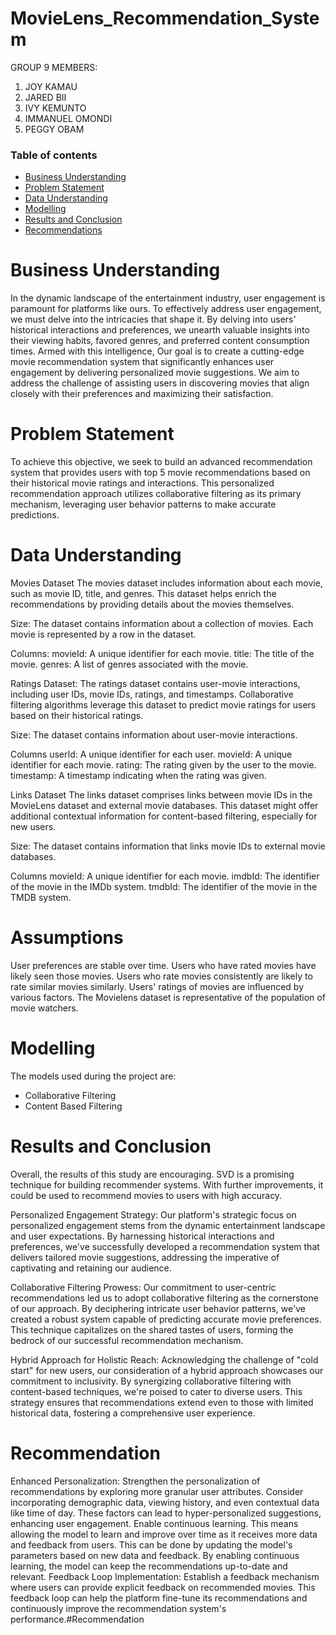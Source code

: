 # MovieLens_Recommendation_System
GROUP 9 MEMBERS:

1. JOY KAMAU
2. JARED BII
3. IVY KEMUNTO
4. IMMANUEL OMONDI
5. PEGGY OBAM

### Table of contents 
 - [Business Understanding](#Business-Understanding)
 - [Problem Statement](Problem-statement)
 - [Data Understanding](#Data-Understanding)
 - [Modelling](#Modelling)
 - [Results and Conclusion](#Results-and-Conclusion)
 - [Recommendations](#Recommendations)

# Business Understanding
In the dynamic landscape of the entertainment industry, user engagement is paramount for platforms like ours. To effectively address user engagement, we must delve into the intricacies that shape it. By delving into users' historical interactions and preferences, we unearth valuable insights into their viewing habits, favored genres, and preferred content consumption times. Armed with this intelligence, 
Our goal is to create a cutting-edge movie recommendation system that significantly enhances user engagement by delivering personalized movie suggestions. We aim to address the challenge of assisting users in discovering movies that align closely with their preferences and maximizing their satisfaction.

# Problem Statement
To achieve this objective, we seek to build an advanced recommendation system that provides users with top 5 movie recommendations based on their historical movie ratings and interactions. This personalized recommendation approach utilizes collaborative filtering as its primary mechanism, leveraging user behavior patterns to make accurate predictions.

# Data Understanding
Movies Dataset
The movies dataset includes information about each movie, such as movie ID, title, and genres. This dataset helps enrich the recommendations by providing details about the movies themselves.

Size: The dataset contains information about a collection of movies. Each movie is represented by a row in the dataset.

Columns:
movieId: A unique identifier for each movie.
title: The title of the movie.
genres: A list of genres associated with the movie.

Ratings Dataset: The ratings dataset contains user-movie interactions, including user IDs, movie IDs, ratings, and timestamps. Collaborative filtering algorithms leverage this dataset to predict movie ratings for users based on their historical ratings.

Size: The dataset contains information about user-movie interactions.

Columns
userId: A unique identifier for each user.
movieId: A unique identifier for each movie.
rating: The rating given by the user to the movie.
timestamp: A timestamp indicating when the rating was given.

Links Dataset
The links dataset comprises links between movie IDs in the MovieLens dataset and external movie databases. This dataset might offer additional contextual information for content-based filtering, especially for new users.

Size: The dataset contains information that links movie IDs to external movie databases.

Columns
movieId: A unique identifier for each movie.
imdbId: The identifier of the movie in the IMDb system.
tmdbId: The identifier of the movie in the TMDB system.

# Assumptions

User preferences are stable over time.
Users who have rated movies have likely seen those movies.
Users who rate movies consistently are likely to rate similar movies similarly.
Users' ratings of movies are influenced by various factors.
The Movielens dataset is representative of the population of movie watchers.

# Modelling
The models used during the project are:
   * Collaborative Filtering
   * Content Based Filtering
     
# Results and Conclusion
Overall, the results of this study are encouraging. SVD is a promising technique for building recommender systems. With further improvements, it could be used to recommend movies to users with high accuracy.

Personalized Engagement Strategy: Our platform's strategic focus on personalized engagement stems from the dynamic entertainment landscape and user expectations. By harnessing historical interactions and preferences, we've successfully developed a recommendation system that delivers tailored movie suggestions, addressing the imperative of captivating and retaining our audience.

Collaborative Filtering Prowess: Our commitment to user-centric recommendations led us to adopt collaborative filtering as the cornerstone of our approach. By deciphering intricate user behavior patterns, we've created a robust system capable of predicting accurate movie preferences. This technique capitalizes on the shared tastes of users, forming the bedrock of our successful recommendation mechanism.

Hybrid Approach for Holistic Reach: Acknowledging the challenge of "cold start" for new users, our consideration of a hybrid approach showcases our commitment to inclusivity. By synergizing collaborative filtering with content-based techniques, we're poised to cater to diverse users. This strategy ensures that recommendations extend even to those with limited historical data, fostering a comprehensive user experience.

# Recommendation
Enhanced Personalization: Strengthen the personalization of recommendations by exploring more granular user attributes. Consider incorporating demographic data, viewing history, and even contextual data like time of day. These factors can lead to hyper-personalized suggestions, enhancing user engagement.
Enable continuous learning. This means allowing the model to learn and improve over time as it receives more data and feedback from users. This can be done by updating the model's parameters based on new data and feedback. By enabling continuous learning, the model can keep the recommendations up-to-date and relevant.
Feedback Loop Implementation: Establish a feedback mechanism where users can provide explicit feedback on recommended movies. This feedback loop can help the platform fine-tune its recommendations and continuously improve the recommendation system's performance.#Recommendation
